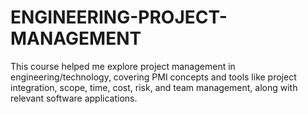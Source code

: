 # ENGINEERING-PROJECT-MANAGEMENT
This course helped me explore project management in engineering/technology, covering PMI concepts and tools like project integration, scope, time, cost, risk, and team management, along with relevant software applications.
